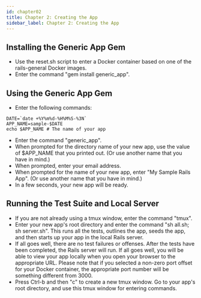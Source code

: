 ```yaml
---
id: chapter02
title: Chapter 2: Creating the App
sidebar_label: Chapter 2: Creating the App
---
```


## Installing the Generic App Gem
* Use the reset.sh script to enter a Docker container based on one of the rails-general Docker images.
* Enter the command "gem install generic_app".

## Using the Generic App Gem
* Enter the following commands:
```
DATE=`date +%Y%m%d-%H%M%S-%3N`
APP_NAME=sample-$DATE
echo $APP_NAME # The name of your app
```
* Enter the command "generic_app".
* When prompted for the directory name of your new app, use the value of $APP_NAME that you printed out.  (Or use another name that you have in mind.)
* When prompted, enter your email address.
* When prompted for the name of your new app, enter "My Sample Rails App".  (Or use another name that you have in mind.)
* In a few seconds, your new app will be ready.

## Running the Test Suite and Local Server
* If you are not already using a tmux window, enter the command "tmux".
* Enter your new app's root directory and enter the command "sh all.sh; sh server.sh". This runs all the tests, outlines the app, seeds the app, and then starts up your app in the local Rails server.
* If all goes well, there are no test failures or offenses. After the tests have been completed, the Rails server will run. If all goes well, you will be able to view your app locally when you open your browser to the appropriate URL. Please note that if you selected a non-zero port offset for your Docker container, the appropriate port number will be something different from 3000.
* Press Ctrl-b and then "c" to create a new tmux window. Go to your app's root directory, and use this tmux window for entering commands.
